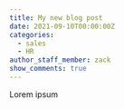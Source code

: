 ```yaml
---
title: My new blog post
date: 2021-09-10T00:00:00Z
categories:
  - sales
  - HR
author_staff_member: zack
show_comments: true
---
```

Lorem ipsum
